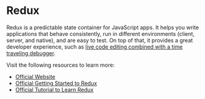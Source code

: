 # Redux

Redux is a predictable state container for JavaScript apps. It helps you write applications that behave consistently, run in different environments (client, server, and native), and are easy to test. On top of that, it provides a great developer experience, such as [live code editing combined with a time traveling debugger](https://github.com/reduxjs/redux-devtools).

Visit the following resources to learn more:

- [Official Website](https://redux.js.org/)
- [Official Getting Started to Redux](https://redux.js.org/introduction/getting-started)
- [Official Tutorial to Learn Redux](https://redux.js.org/tutorials/essentials/part-1-overview-concepts)
